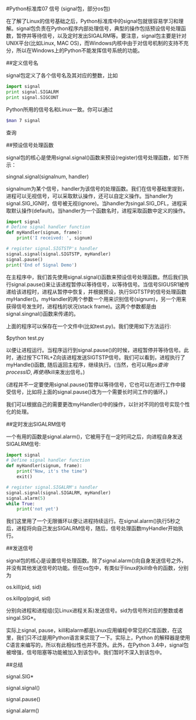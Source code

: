 #Python标准库07 信号 (signal包，部分os包)

 

在了解了Linux的信号基础之后，Python标准库中的signal包就很容易学习和理解。signal包负责在Python程序内部处理信号，典型的操作包括预设信号处理函数，暂停并等待信号，以及定时发出SIGALRM等。要注意，signal包主要是针对UNIX平台(比如Linux, MAC OS)，而Windows内核中由于对信号机制的支持不充分，所以在Windows上的Python不能发挥信号系统的功能。

 

##定义信号名

signal包定义了各个信号名及其对应的整数，比如
```python
import signal
print signal.SIGALRM
print signal.SIGCONT
```
Python所用的信号名和Linux一致。你可以通过
```bash
$man 7 signal
```
查询

 

##预设信号处理函数

signal包的核心是使用signal.signal()函数来预设(register)信号处理函数，如下所示：

singnal.signal(signalnum, handler)

signalnum为某个信号，handler为该信号的处理函数。我们在信号基础里提到，进程可以无视信号，可以采取默认操作，还可以自定义操作。当handler为signal.SIG_IGN时，信号被无视(ignore)。当handler为singal.SIG_DFL，进程采取默认操作(default)。当handler为一个函数名时，进程采取函数中定义的操作。

```python
import signal
# Define signal handler function
def myHandler(signum, frame):
    print('I received: ', signum)

# register signal.SIGTSTP's handler 
signal.signal(signal.SIGTSTP, myHandler)
signal.pause()
print('End of Signal Demo')
```
 

在主程序中，我们首先使用signal.signal()函数来预设信号处理函数。然后我们执行signal.pause()来让该进程暂停以等待信号，以等待信号。当信号SIGUSR1被传递给该进程时，进程从暂停中恢复，并根据预设，执行SIGTSTP的信号处理函数myHandler()。myHandler的两个参数一个用来识别信号(signum)，另一个用来获得信号发生时，进程栈的状况(stack frame)。这两个参数都是由signal.singnal()函数来传递的。

上面的程序可以保存在一个文件中(比如test.py)。我们使用如下方法运行:

$python test.py

以便让进程运行。当程序运行到signal.pause()的时候，进程暂停并等待信号。此时，通过按下CTRL+Z向该进程发送SIGTSTP信号。我们可以看到，进程执行了myHandle()函数, 随后返回主程序，继续执行。(当然，也可以用$ps查询process ID, 再使用$kill来发出信号。)

(进程并不一定要使用signal.pause()暂停以等待信号，它也可以在进行工作中接受信号，比如将上面的signal.pause()改为一个需要长时间工作的循环。)

 

我们可以根据自己的需要更改myHandler()中的操作，以针对不同的信号实现个性化的处理。

 

##定时发出SIGALRM信号

一个有用的函数是signal.alarm()，它被用于在一定时间之后，向进程自身发送SIGALRM信号:

```python
import signal
# Define signal handler function
def myHandler(signum, frame):
    print("Now, it's the time")
    exit()

# register signal.SIGALRM's handler 
signal.signal(signal.SIGALRM, myHandler)
signal.alarm(5)
while True:
    print('not yet')
```
我们这里用了一个无限循环以便让进程持续运行。在signal.alarm()执行5秒之后，进程将向自己发出SIGALRM信号，随后，信号处理函数myHandler开始执行。

 

##发送信号

signal包的核心是设置信号处理函数。除了signal.alarm()向自身发送信号之外，并没有其他发送信号的功能。但在os包中，有类似于linux的kill命令的函数，分别为

os.kill(pid, sid)

os.killpg(pgid, sid)

分别向进程和进程组(见Linux进程关系)发送信号。sid为信号所对应的整数或者singal.SIG*。

 

实际上signal, pause，kill和alarm都是Linux应用编程中常见的C库函数，在这里，我们只不过是用Python语言来实现了一下。实际上，Python 的解释器是使用C语言来编写的，所以有此相似性也并不意外。此外，在Python 3.4中，signal包被增强，信号阻塞等功能被加入到该包中。我们暂时不深入到该包中。

 

##总结

signal.SIG*

signal.signal()

signal.pause()

signal.alarm()

